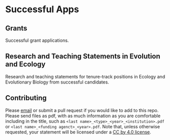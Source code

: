 # Successful Apps

## Grants

Successful grant applications.

## Research and Teaching Statements in Evolution and Ecology

Research and teaching statements for tenure-track positions in Ecology and Evolutionary Biology from successful candidates. 

## Contributing

Please [email](mailto:rossibarra@ucdavis.edu) or submit a pull request if you would like to add  to this repo. 
Please send files as pdf, with as much information as you are comfortable including in the title, such as `<last name>_<type>_<year>_<institution>.pdf` or `<last name>_<funding agenct>_<year>.pdf`.
Note that, unless otherwise requested, your statement will be licensed under a [CC by 4.0 license](http://creativecommons.org/licenses/by/4.0/). 
